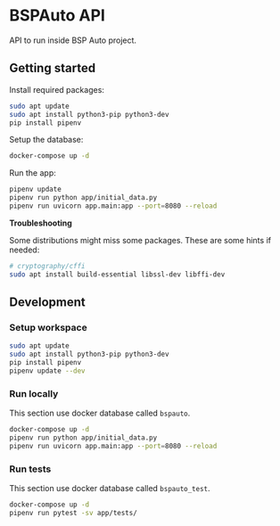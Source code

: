 # BSPAuto API

API to run inside BSP Auto project.


## Getting started
Install required packages:
```bash
sudo apt update
sudo apt install python3-pip python3-dev
pip install pipenv
```

Setup the database:
```bash
docker-compose up -d
```

Run the app:
```bash
pipenv update
pipenv run python app/initial_data.py
pipenv run uvicorn app.main:app --port=8080 --reload
```

**Troubleshooting**

Some distributions might miss some packages. These are some hints if needed:
```bash
# cryptography/cffi
sudo apt install build-essential libssl-dev libffi-dev
```


## Development

### Setup workspace
```bash
sudo apt update
sudo apt install python3-pip python3-dev
pip install pipenv
pipenv update --dev
```

### Run locally
This section use docker database called `bspauto`.
```bash
docker-compose up -d
pipenv run python app/initial_data.py
pipenv run uvicorn app.main:app --port=8080 --reload
```

### Run tests
This section use docker database called `bspauto_test`.
```bash
docker-compose up -d
pipenv run pytest -sv app/tests/
```
